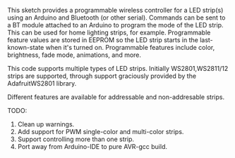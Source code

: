 This sketch provides a programmable wireless controller for a LED strip(s) using an Arduino and Bluetooth (or other serial).  Commands can be sent to a BT module attached to an Arduino to program the mode of the LED strip.  This can be used for home lighting strips, for example.  Programmable feature values are stored in EEPROM so the LED strip starts in the last-known-state when it's turned on.  Programmable features include color, brightness, fade mode, animations, and more.

This code supports multiple types of LED strips.  Initially WS2801,WS2811/12 strips are supported, through support graciously provided by the AdafruitWS2801 library.

Different features are available for addressable and non-addresable strips.

TODO:
<ol>
<li>Clean up warnings.</li>
<li>Add support for PWM single-color and multi-color strips.</li>
<li>Support controlling more than one strip.</li>
<li>Port away from Arduino-IDE to pure AVR-gcc build.</li>
</ol>
